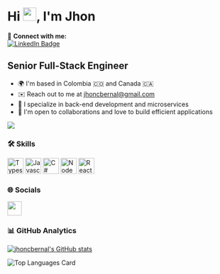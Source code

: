 # Hi  <img src="https://raw.githubusercontent.com/MartinHeinz/MartinHeinz/master/wave.gif" width="30px">, I'm Jhon

🔗 **Connect with me:**  
[![LinkedIn Badge](https://img.shields.io/badge/LinkedIn-Jhon_Bernal-blue?style=flat&logo=linkedin&logoColor=white)](https://www.linkedin.com/in/jhoncbernal/)

**Senior Full-Stack Engineer**
---------------------------

* 🌍  I'm based in Colombia 🇨🇴 and Canada 🇨🇦
* ✉️  Reach out to me at [jhoncbernal@gmail.com](mailto:jhoncbernal@gmail.com)
* 🧠  I specialize in back-end development and microservices
* 🤝  I'm open to collaborations and love to build efficient applications

<a href="https://www.github.com/jhoncbernal" target="_blank" rel="noreferrer"><img src="https://img.shields.io/github/followers/jhoncbernal?logo=github&style=for-the-badge&color=0891b2&labelColor=1c1917" /></a>

### 🛠️ Skills

<p align="left">
<a href="https://www.typescriptlang.org/" target="_blank" rel="noreferrer"><img src="https://raw.githubusercontent.com/danielcranney/readme-generator/main/public/icons/skills/typescript-colored.svg" width="36" height="36" alt="Typescript" /></a>
<a href="https://developer.mozilla.org/en-US/docs/Web/JavaScript" target="_blank" rel="noreferrer"><img src="https://raw.githubusercontent.com/danielcranney/readme-generator/main/public/icons/skills/javascript-colored.svg" width="36" height="36" alt="Javascript" /></a>
<a href="https://docs.microsoft.com/en-us/dotnet/csharp/" target="_blank" rel="noreferrer"><img src="https://raw.githubusercontent.com/danielcranney/readme-generator/main/public/icons/skills/csharp-colored.svg" width="36" height="36" alt="C#" /></a>
<a href="https://nodejs.org/en/" target="_blank" rel="noreferrer"><img src="https://raw.githubusercontent.com/danielcranney/readme-generator/main/public/icons/skills/nodejs-colored.svg" width="36" height="36" alt="NodeJS" /></a>
<a href="https://reactjs.org/" target="_blank" rel="noreferrer"><img src="https://raw.githubusercontent.com/danielcranney/readme-generator/main/public/icons/skills/react-colored.svg" width="36" height="36" alt="React" /></a>
<!-- Add more icons as per your skills -->
</p>

### 🌐 Socials

<p align="left">
<a href="https://www.linkedin.com/in/jhoncbernal/" target="_blank" rel="noreferrer"><img src="https://raw.githubusercontent.com/danielcranney/readme-generator/main/public/icons/socials/linkedin.svg" width="32" height="32" /></a>
</p>

### 📊 GitHub Analytics

<a href="http://www.github.com/jhoncbernal"><img src="https://github-readme-stats.vercel.app/api?username=jhoncbernal&show_icons=true&hide=prs,issues,contribs&count_private=true&title_color=0891b2&text_color=ffffff&icon_color=0891b2&bg_color=1c1917&hide_border=true&show_icons=true" alt="jhoncbernal's GitHub stats" /></a>

![Top Languages Card](https://github-readme-stats.vercel.app/api/top-langs/?username=jhoncbernal&theme=nord&layout=compact)
<!--[![Visits Badge](https://badges.pufler.dev/visits/jhoncbernal/jhoncbernal)](https://badges.pufler.dev)--¡>
